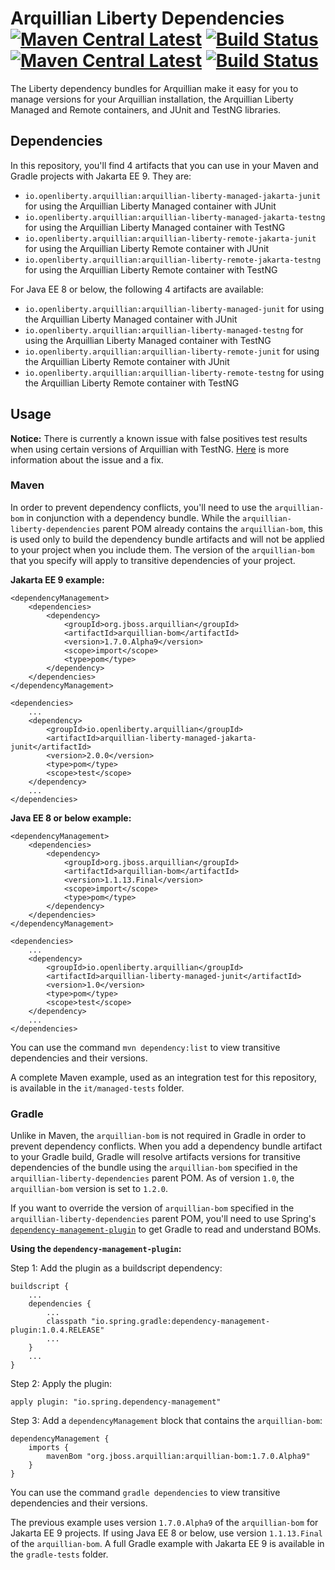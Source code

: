 # Arquillian Liberty Dependencies [![Maven Central Latest](https://maven-badges.herokuapp.com/maven-central/io.openliberty.arquillian/arquillian-liberty-jakarta-dependencies/badge.svg)](http://search.maven.org/#search%7Cgav%7C1%7Cg%3A%22io.openliberty.arquillian%22%20AND%20a%3A%22arquillian-liberty-jakarta-dependencies%22) [![Build Status](https://github.com/OpenLiberty/arquillian-liberty-dependencies/actions/workflows/maven.yml/badge.svg?branch=main)](https://github.com/OpenLiberty/arquillian-liberty-dependencies/actions?branch=main) [![Maven Central Latest](https://maven-badges.herokuapp.com/maven-central/io.openliberty.arquillian/arquillian-liberty-dependencies/badge.svg)](http://search.maven.org/#search%7Cgav%7C1%7Cg%3A%22io.openliberty.arquillian%22%20AND%20a%3A%22arquillian-liberty-dependencies%22) [![Build Status](https://github.com/OpenLiberty/arquillian-liberty-dependencies/actions/workflows/maven.yml/badge.svg?branch=1.x-maintenance)](https://github.com/OpenLiberty/arquillian-liberty-dependencies/actions?branch=1.x-maintenance)

The Liberty dependency bundles for Arquillian make it easy for you to manage versions for your Arquillian installation, the Arquillian Liberty Managed and Remote containers, and JUnit and TestNG libraries. 

## Dependencies

In this repository, you'll find 4 artifacts that you can use in your Maven and Gradle projects with Jakarta EE 9. They are:

- `io.openliberty.arquillian:arquillian-liberty-managed-jakarta-junit` for using the Arquillian Liberty Managed container with JUnit
- `io.openliberty.arquillian:arquillian-liberty-managed-jakarta-testng` for using the Arquillian Liberty Managed container with TestNG
- `io.openliberty.arquillian:arquillian-liberty-remote-jakarta-junit` for using the Arquillian Liberty Remote container with JUnit
- `io.openliberty.arquillian:arquillian-liberty-remote-jakarta-testng` for using the Arquillian Liberty Remote container with TestNG

For Java EE 8 or below, the following 4 artifacts are available:

- `io.openliberty.arquillian:arquillian-liberty-managed-junit` for using the Arquillian Liberty Managed container with JUnit
- `io.openliberty.arquillian:arquillian-liberty-managed-testng` for using the Arquillian Liberty Managed container with TestNG
- `io.openliberty.arquillian:arquillian-liberty-remote-junit` for using the Arquillian Liberty Remote container with JUnit
- `io.openliberty.arquillian:arquillian-liberty-remote-testng` for using the Arquillian Liberty Remote container with TestNG

## Usage

**Notice:** There is currently a known issue with false positives test results when using certain versions of Arquillian with TestNG. [Here](docs/testng-false-positives.md) is more information about the issue and a fix. 

### Maven

In order to prevent dependency conflicts, you'll need to use the `arquillian-bom` in conjunction with a dependency bundle. While the `arquillian-liberty-dependencies` parent POM already contains the `arquillian-bom`, this is used only to build the dependency bundle artifacts and will not be applied to your project when you include them. The version of the `arquillian-bom` that you specify will apply to transitive dependencies of your project. 

**Jakarta EE 9 example:**
```
<dependencyManagement>
	<dependencies>
		<dependency>
			<groupId>org.jboss.arquillian</groupId>
			<artifactId>arquillian-bom</artifactId>
			<version>1.7.0.Alpha9</version>
			<scope>import</scope>
			<type>pom</type>
		</dependency>
	</dependencies>
</dependencyManagement>

<dependencies>
	...
	<dependency>
		<groupId>io.openliberty.arquillian</groupId>
		<artifactId>arquillian-liberty-managed-jakarta-junit</artifactId>
		<version>2.0.0</version>
		<type>pom</type>
		<scope>test</scope>
	</dependency>
	...
</dependencies>
```

**Java EE 8 or below example:**
```
<dependencyManagement>
	<dependencies>
		<dependency>
			<groupId>org.jboss.arquillian</groupId>
			<artifactId>arquillian-bom</artifactId>
			<version>1.1.13.Final</version>
			<scope>import</scope>
			<type>pom</type>
		</dependency>
	</dependencies>
</dependencyManagement>

<dependencies>
	...
	<dependency>
		<groupId>io.openliberty.arquillian</groupId>
		<artifactId>arquillian-liberty-managed-junit</artifactId>
		<version>1.0</version>
		<type>pom</type>
		<scope>test</scope>
	</dependency>
	...
</dependencies>
```

You can use the command `mvn dependency:list` to view transitive dependencies and their versions.

A complete Maven example, used as an integration test for this repository, is available in the `it/managed-tests` folder. 

### Gradle

Unlike in Maven, the `arquillian-bom` is not required in Gradle in order to prevent dependency conflicts. When you add a dependency bundle artifact to your Gradle build, Gradle will resolve artifacts versions for transitive dependencies of the bundle using the `arquillian-bom` specified in the `arquillian-liberty-dependencies` parent POM. As of version `1.0`, the `arquillian-bom` version is set to `1.2.0`. 

If you want to override the version of `arquillian-bom` specified in the `arquillian-liberty-dependencies` parent POM, you'll need to use Spring's [`dependency-management-plugin`](https://spring.io/blog/2015/02/23/better-dependency-management-for-gradle) to get Gradle to read and understand BOMs. 

**Using the `dependency-management-plugin`:**

Step 1: Add the plugin as a buildscript dependency:

```
buildscript {
    ...
    dependencies {
        ...
        classpath "io.spring.gradle:dependency-management-plugin:1.0.4.RELEASE"
        ...
    }
    ...
}
```

Step 2: Apply the plugin:

```
apply plugin: "io.spring.dependency-management"
```

Step 3: Add a `dependencyManagement` block that contains the `arquillian-bom`:

```
dependencyManagement {
    imports {
        mavenBom "org.jboss.arquillian:arquillian-bom:1.7.0.Alpha9"
    }
}
```

You can use the command `gradle dependencies` to view transitive dependencies and their versions. 

The previous example uses version `1.7.0.Alpha9` of the `arquillian-bom` for Jakarta EE 9 projects. If using Java EE 8 or below, use version `1.1.13.Final` of the `arquillian-bom`. A full Gradle example with Jakarta EE 9 is available in the `gradle-tests` folder.
